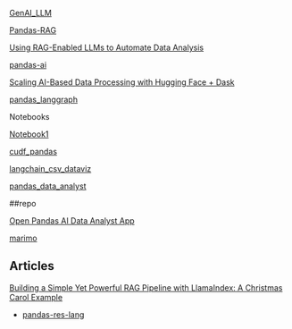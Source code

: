 [GenAI_LLM](https://github.com/AbhisheakSaraswat/GenAI_LLM/blob/main/app.py)

[Pandas-RAG](https://github.com/alexeygrigorev/build-your-own-search-engine/blob/main/notebook.ipynb) 

[Using RAG-Enabled LLMs to Automate Data Analysis](https://semaphoreci.com/blog/rag-enabled-llms-data-analysis) 

[pandas-ai](https://github.com/Sinaptik-AI/pandas-ai)

[Scaling AI-Based Data Processing with Hugging Face + Dask](https://huggingface.co/blog/dask-scaling)

[pandas_langgraph](https://www.cnblogs.com/lightsong/p/18852652)

Notebooks

[Notebook1](https://colab.research.google.com/drive/1cx4OvdWKNjI1RpowmPYeqtyP1LF_rk9d?usp=sharing)

[cudf_pandas](https://colab.research.google.com/github/rapidsai-community/showcase/blob/main/accelerated_data_processing_examples/cudf_pandas_large_string.ipynb)

[langchain_csv_dataviz](https://github.com/pedrolustosab/langchain_csv_dataviz/blob/main/chat.ipynb)

[pandas_data_analyst](https://github.com/business-science/ai-data-science-team/blob/master/examples/multiagents/pandas_data_analyst.ipynb)


##repo

[Open Pandas AI Data Analyst App](https://github.com/business-science/ai-data-science-team/tree/master/apps/pandas-data-analyst-app)

[marimo](https://github.com/marimo-team/marimo)

## Articles

[Building a Simple Yet Powerful RAG Pipeline with LlamaIndex: A Christmas Carol Example](https://medium.com/@tuhinsharma121/building-a-simple-yet-powerful-rag-pipeline-with-llamaindex-a-christmas-carol-example-077f01062de1)

- [pandas-res-lang](https://github.com/vbarda/pandas-rag-langgraph/blob/main/pandas_rag_langgraph/agent.py)
